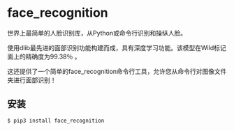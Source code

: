 # face_recognition
世界上最简单的人脸识别库，从Python或命令行识别和操纵人脸。

使用dlib最先进的面部识别功能构建而成，具有深度学习功能。该模型在Wild标记面上的精确度为99.38％ 。

这还提供了一个简单的face_recognition命令行工具，允许您从命令行对图像文件夹进行面部识别！

## 安装
```bash
$ pip3 install face_recognition
```
